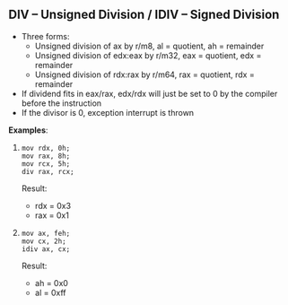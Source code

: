## DIV – Unsigned Division / IDIV – Signed Division

* Three forms:
  * Unsigned division of ax by r/m8, al = quotient, ah = remainder
  * Unsigned division of edx:eax by r/m32, eax = quotient, edx = remainder
  * Unsigned division of rdx:rax by r/m64, rax = quotient, rdx = remainder
* If dividend fits in eax/rax, edx/rdx will just be set to 0 by the compiler before the instruction
* If the divisor is 0, exception interrupt is thrown

**Examples**:

1. ```
   mov rdx, 0h;
   mov rax, 8h;
   mov rcx, 5h;
   div rax, rcx;
   ```

   Result:

   * rdx = 0x3
   * rax = 0x1

2. ```
   mov ax, feh;
   mov cx, 2h;
   idiv ax, cx;
   ```

   Result:

   * ah = 0x0
   * al = 0xff

